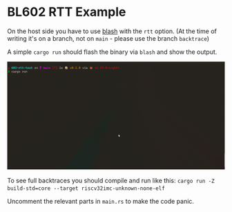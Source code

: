 # BL602 RTT Example

On the host side you have to use [blash](https://github.com/bjoernQ/blash) with the `rtt` option. (At the time of writing it's on a branch, not on `main` - please use the branch `backtrace`)

A simple `cargo run` should flash the binary via `blash` and show the output.

![BL602 RTT](docs/blash-rtt.gif)

To see full backtraces you should compile and run like this: `cargo run -Z build-std=core --target riscv32imc-unknown-none-elf`

Uncomment the relevant parts in `main.rs` to make the code panic.
